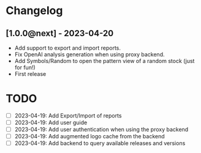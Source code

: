 # Changelog

## [1.0.0@next] - 2023-04-20
- Add support to export and import reports.
- Fix OpenAI analysis generation when using proxy backend.
- Add Symbols/Random to open the pattern view of a random stock (just for fun!)
- First release

# TODO

- [ ] 2023-04-19: Add Export/Import of reports
- [ ] 2023-04-19: Add user guide
- [ ] 2023-04-19: Add user authentication when using the proxy backend
- [ ] 2023-04-19: Add augmented logo cache from the backend
- [ ] 2023-04-19: Add backend to query available releases and versions

